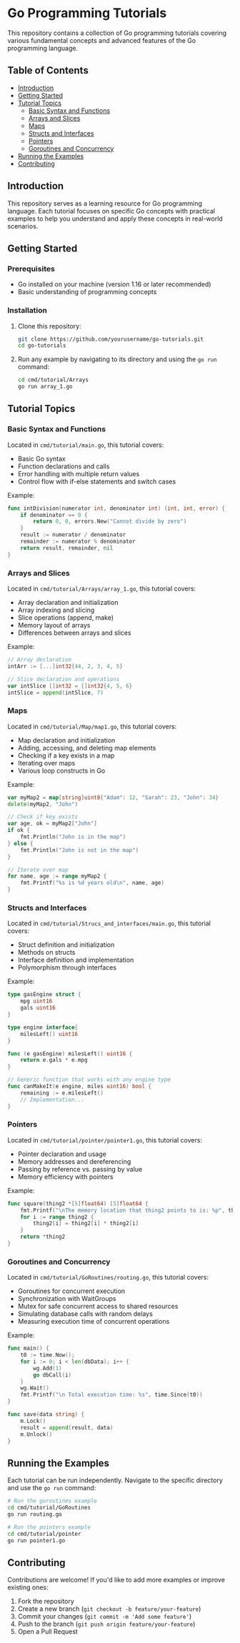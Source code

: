 # Go Programming Tutorials

This repository contains a collection of Go programming tutorials covering various fundamental concepts and advanced features of the Go programming language.

## Table of Contents

- [Introduction](#introduction)
- [Getting Started](#getting-started)
- [Tutorial Topics](#tutorial-topics)
  - [Basic Syntax and Functions](#basic-syntax-and-functions)
  - [Arrays and Slices](#arrays-and-slices)
  - [Maps](#maps)
  - [Structs and Interfaces](#structs-and-interfaces)
  - [Pointers](#pointers)
  - [Goroutines and Concurrency](#goroutines-and-concurrency)
- [Running the Examples](#running-the-examples)
- [Contributing](#contributing)

## Introduction

This repository serves as a learning resource for Go programming language. Each tutorial focuses on specific Go concepts with practical examples to help you understand and apply these concepts in real-world scenarios.

## Getting Started

### Prerequisites

- Go installed on your machine (version 1.16 or later recommended)
- Basic understanding of programming concepts

### Installation

1. Clone this repository:

   ```bash
   git clone https://github.com/yourusername/go-tutorials.git
   cd go-tutorials
   ```

2. Run any example by navigating to its directory and using the `go run` command:
   ```bash
   cd cmd/tutorial/Arrays
   go run array_1.go
   ```

## Tutorial Topics

### Basic Syntax and Functions

Located in `cmd/tutorial/main.go`, this tutorial covers:

- Basic Go syntax
- Function declarations and calls
- Error handling with multiple return values
- Control flow with if-else statements and switch cases

Example:

```go
func intDivision(numerator int, denominator int) (int, int, error) {
    if denominator == 0 {
        return 0, 0, errors.New("Cannot divide by zero")
    }
    result := numerator / denominator
    remainder := numerator % denominator
    return result, remainder, nil
}
```

### Arrays and Slices

Located in `cmd/tutorial/Arrays/array_1.go`, this tutorial covers:

- Array declaration and initialization
- Array indexing and slicing
- Slice operations (append, make)
- Memory layout of arrays
- Differences between arrays and slices

Example:

```go
// Array declaration
intArr := [...]int32{44, 2, 3, 4, 5}

// Slice declaration and operations
var intSlice []int32 = []int32{4, 5, 6}
intSlice = append(intSlice, 7)
```

### Maps

Located in `cmd/tutorial/Map/map1.go`, this tutorial covers:

- Map declaration and initialization
- Adding, accessing, and deleting map elements
- Checking if a key exists in a map
- Iterating over maps
- Various loop constructs in Go

Example:

```go
var myMap2 = map[string]uint8{"Adam": 12, "Sarah": 23, "John": 34}
delete(myMap2, "John")

// Check if key exists
var age, ok = myMap2["John"]
if ok {
    fmt.Println("John is in the map")
} else {
    fmt.Println("John is not in the map")
}

// Iterate over map
for name, age := range myMap2 {
    fmt.Printf("%s is %d years old\n", name, age)
}
```

### Structs and Interfaces

Located in `cmd/tutorial/Strucs_and_interfaces/main.go`, this tutorial covers:

- Struct definition and initialization
- Methods on structs
- Interface definition and implementation
- Polymorphism through interfaces

Example:

```go
type gasEngine struct {
    mpg uint16
    gals uint16
}

type engine interface{
    milesLeft() uint16
}

func (e gasEngine) milesLeft() uint16 {
    return e.gals * e.mpg
}

// Generic function that works with any engine type
func canMakeIt(e engine, miles uint16) bool {
    remaining := e.milesLeft()
    // Implementation...
}
```

### Pointers

Located in `cmd/tutorial/pointer/pointer1.go`, this tutorial covers:

- Pointer declaration and usage
- Memory addresses and dereferencing
- Passing by reference vs. passing by value
- Memory efficiency with pointers

Example:

```go
func square(thing2 *[5]float64) [5]float64 {
    fmt.Printf("\nThe memory location that thing2 points to is: %p", thing2)
    for i := range thing2 {
        thing2[i] = thing2[i] * thing2[i]
    }
    return *thing2
}
```

### Goroutines and Concurrency

Located in `cmd/tutorial/GoRoutines/routing.go`, this tutorial covers:

- Goroutines for concurrent execution
- Synchronization with WaitGroups
- Mutex for safe concurrent access to shared resources
- Simulating database calls with random delays
- Measuring execution time of concurrent operations

Example:

```go
func main() {
    t0 := time.Now();
    for i := 0; i < len(dbData); i++ {
        wg.Add(1)
        go dbCall(i)
    }
    wg.Wait()
    fmt.Printf("\n Total execution time: %s", time.Since(t0))
}

func save(data string) {
    m.Lock()
    result = append(result, data)
    m.Unlock()
}
```

## Running the Examples

Each tutorial can be run independently. Navigate to the specific directory and use the `go run` command:

```bash
# Run the goroutines example
cd cmd/tutorial/GoRoutines
go run routing.go

# Run the pointers example
cd cmd/tutorial/pointer
go run pointer1.go
```

## Contributing

Contributions are welcome! If you'd like to add more examples or improve existing ones:

1. Fork the repository
2. Create a new branch (`git checkout -b feature/your-feature`)
3. Commit your changes (`git commit -m 'Add some feature'`)
4. Push to the branch (`git push origin feature/your-feature`)
5. Open a Pull Request
